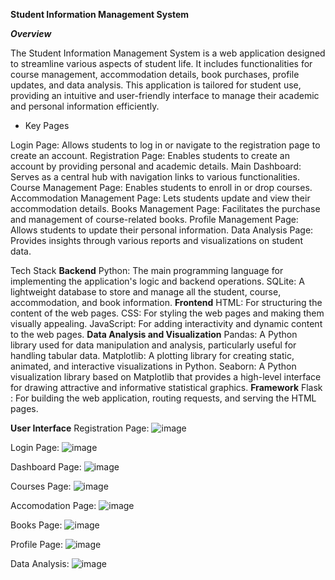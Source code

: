 **Student Information Management System**

***Overview***

The Student Information Management System is a web application designed to streamline various aspects of student life. It includes functionalities for course management, accommodation details, book purchases, profile updates, and data analysis. This application is tailored for student use, providing an intuitive and user-friendly interface to manage their academic and personal information efficiently.

- Key Pages

Login Page: Allows students to log in or navigate to the registration page to create an account.
Registration Page: Enables students to create an account by providing personal and academic details.
Main Dashboard: Serves as a central hub with navigation links to various functionalities.
Course Management Page: Enables students to enroll in or drop courses.
Accommodation Management Page: Lets students update and view their accommodation details.
Books Management Page: Facilitates the purchase and management of course-related books.
Profile Management Page: Allows students to update their personal information.
Data Analysis Page: Provides insights through various reports and visualizations on student data.


Tech Stack
**Backend**
Python: The main programming language for implementing the application's logic and backend operations.
SQLite: A lightweight database to store and manage all the student, course, accommodation, and book information.
**Frontend**
HTML: For structuring the content of the web pages.
CSS: For styling the web pages and making them visually appealing.
JavaScript: For adding interactivity and dynamic content to the web pages.
**Data Analysis and Visualization**
Pandas: A Python library used for data manipulation and analysis, particularly useful for handling tabular data.
Matplotlib: A plotting library for creating static, animated, and interactive visualizations in Python.
Seaborn: A Python visualization library based on Matplotlib that provides a high-level interface for drawing attractive and informative statistical graphics.
**Framework**
Flask : For building the web application, routing requests, and serving the HTML pages.

**User Interface**
Registration Page:
![image](https://github.com/Imanelakehal/Student_Management_System/assets/128871424/7872d4c3-7826-40ca-9ac5-208e4673f38d)

Login Page:
![image](https://github.com/Imanelakehal/Student_Management_System/assets/128871424/4121ab1d-b7ab-42de-9bf0-f37fb1e2ea95)

Dashboard Page:
![image](https://github.com/Imanelakehal/Student_Management_System/assets/128871424/ce66878f-1c03-4f77-9cfa-0c99ca55a747)

Courses Page:
![image](https://github.com/Imanelakehal/Student_Management_System/assets/128871424/fe7a4e44-b29c-4220-9484-1cdfd049a072)

Accomodation Page:
![image](https://github.com/Imanelakehal/Student_Management_System/assets/128871424/5d3d1004-a1cd-4796-be19-63320ecc4f10)

Books Page:
![image](https://github.com/Imanelakehal/Student_Management_System/assets/128871424/5797ea9b-ef39-4454-9c80-ed3d7798a1cd)

Profile Page:
![image](https://github.com/Imanelakehal/Student_Management_System/assets/128871424/acb856fa-1d04-4853-b9b6-74388275af3e)

Data Analysis:
![image](https://github.com/Imanelakehal/Student_Management_System/assets/128871424/8a531cb3-84c3-480b-b80b-48b11f3a1914)







